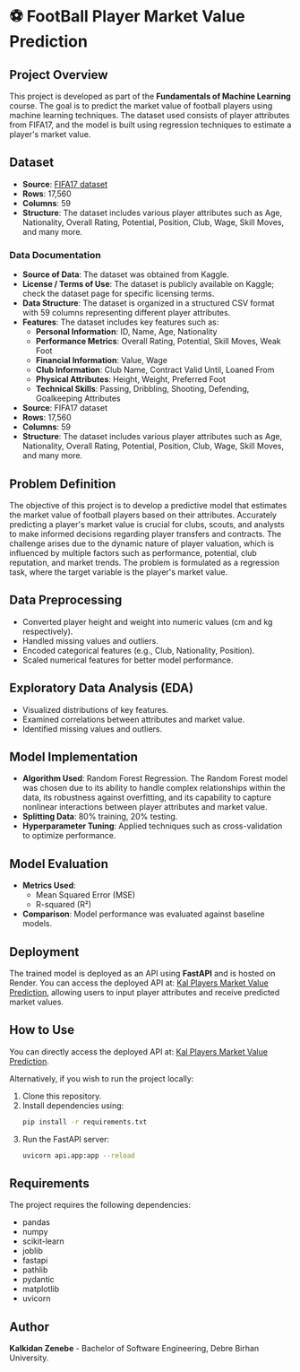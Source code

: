 # ⚽ FootBall Player Market Value Prediction

## Project Overview

This project is developed as part of the **Fundamentals of Machine Learning** course. The goal is to predict the market value of football players using machine learning techniques. The dataset used consists of player attributes from FIFA17, and the model is built using regression techniques to estimate a player's market value.

## Dataset

- **Source**: [FIFA17 dataset](https://www.kaggle.com/datasets/bryanb/fifa-player-stats-database)
- **Rows**: 17,560
- **Columns**: 59
- **Structure**: The dataset includes various player attributes such as Age, Nationality, Overall Rating, Potential, Position, Club, Wage, Skill Moves, and many more.

### Data Documentation

- **Source of Data**: The dataset was obtained from Kaggle.
- **License / Terms of Use**: The dataset is publicly available on Kaggle; check the dataset page for specific licensing terms.
- **Data Structure**: The dataset is organized in a structured CSV format with 59 columns representing different player attributes.
- **Features**: The dataset includes key features such as:
  - **Personal Information**: ID, Name, Age, Nationality
  - **Performance Metrics**: Overall Rating, Potential, Skill Moves, Weak Foot
  - **Financial Information**: Value, Wage
  - **Club Information**: Club Name, Contract Valid Until, Loaned From
  - **Physical Attributes**: Height, Weight, Preferred Foot
  - **Technical Skills**: Passing, Dribbling, Shooting, Defending, Goalkeeping Attributes
- **Source**: FIFA17 dataset
- **Rows**: 17,560
- **Columns**: 59
- **Structure**: The dataset includes various player attributes such as Age, Nationality, Overall Rating, Potential, Position, Club, Wage, Skill Moves, and many more.

## Problem Definition

The objective of this project is to develop a predictive model that estimates the market value of football players based on their attributes. Accurately predicting a player's market value is crucial for clubs, scouts, and analysts to make informed decisions regarding player transfers and contracts. The challenge arises due to the dynamic nature of player valuation, which is influenced by multiple factors such as performance, potential, club reputation, and market trends. The problem is formulated as a regression task, where the target variable is the player's market value.

## Data Preprocessing

- Converted player height and weight into numeric values (cm and kg respectively).
- Handled missing values and outliers.
- Encoded categorical features (e.g., Club, Nationality, Position).
- Scaled numerical features for better model performance.

## Exploratory Data Analysis (EDA)

- Visualized distributions of key features.
- Examined correlations between attributes and market value.
- Identified missing values and outliers.

## Model Implementation

- **Algorithm Used**: Random Forest Regression. The Random Forest model was chosen due to its ability to handle complex relationships within the data, its robustness against overfitting, and its capability to capture nonlinear interactions between player attributes and market value.
- **Splitting Data**: 80% training, 20% testing.
- **Hyperparameter Tuning**: Applied techniques such as cross-validation to optimize performance.

## Model Evaluation

- **Metrics Used**:
  - Mean Squared Error (MSE)
  - R-squared (R²)
- **Comparison**: Model performance was evaluated against baseline models.

## Deployment

The trained model is deployed as an API using **FastAPI** and is hosted on Render. You can access the deployed API at: [Kal Players Market Value Prediction](https://kal-players-market-value-prediction.onrender.com/), allowing users to input player attributes and receive predicted market values.

## How to Use

You can directly access the deployed API at: [Kal Players Market Value Prediction](https://kal-players-market-value-prediction.onrender.com/).

Alternatively, if you wish to run the project locally:

1. Clone this repository.
2. Install dependencies using:
   ```bash
   pip install -r requirements.txt
   ```
3. Run the FastAPI server:
   ```bash
   uvicorn api.app:app --reload
   ```

## Requirements
The project requires the following dependencies:
- pandas
- numpy
- scikit-learn
- joblib
- fastapi
- pathlib
- pydantic
- matplotlib
- uvicorn


## Author

**Kalkidan Zenebe** - Bachelor of Software Engineering, Debre Birhan University.


